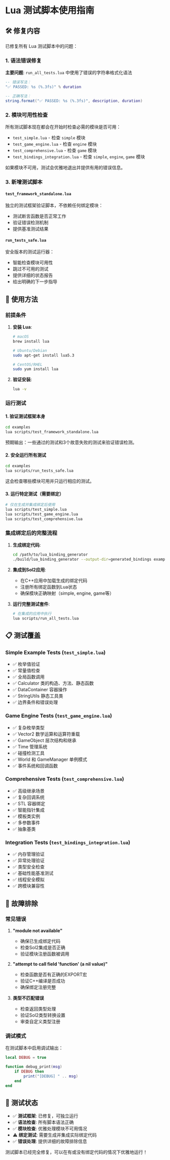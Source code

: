# Lua 测试脚本使用指南

## 🛠️ 修复内容

已修复所有 Lua 测试脚本中的问题：

### 1. 语法错误修复

**主要问题**: `run_all_tests.lua` 中使用了错误的字符串格式化语法
```lua
-- 错误写法：
"✅ PASSED: %s (%.3fs)" % duration

-- 正确写法：
string.format("✅ PASSED: %s (%.3fs)", description, duration)
```

### 2. 模块可用性检查

所有测试脚本现在都会在开始时检查必需的模块是否可用：

- `test_simple.lua` - 检查 `simple` 模块
- `test_game_engine.lua` - 检查 `engine` 模块  
- `test_comprehensive.lua` - 检查 `game` 模块
- `test_bindings_integration.lua` - 检查 `simple`, `engine`, `game` 模块

如果模块不可用，测试会优雅地退出并提供有用的错误信息。

### 3. 新增测试脚本

#### `test_framework_standalone.lua`
独立的测试框架验证脚本，不依赖任何绑定模块：
- 测试断言函数是否正常工作
- 验证错误检测机制
- 提供基准测试结果

#### `run_tests_safe.lua`
安全版本的测试运行器：
- 智能检查模块可用性
- 跳过不可用的测试
- 提供详细的状态报告
- 给出明确的下一步指导

## 🚀 使用方法

### 前提条件

1. **安装 Lua**:
   ```bash
   # macOS
   brew install lua
   
   # Ubuntu/Debian
   sudo apt-get install lua5.3
   
   # CentOS/RHEL
   sudo yum install lua
   ```

2. **验证安装**:
   ```bash
   lua -v
   ```

### 运行测试

#### 1. 验证测试框架本身
```bash
cd examples
lua scripts/test_framework_standalone.lua
```
预期输出：一些通过的测试和3个故意失败的测试来验证错误检测。

#### 2. 安全运行所有测试
```bash
cd examples  
lua scripts/run_tests_safe.lua
```
这会检查哪些模块可用并只运行相应的测试。

#### 3. 运行特定测试（需要绑定）
```bash
# 仅在生成并集成绑定后使用
lua scripts/test_simple.lua
lua scripts/test_game_engine.lua
lua scripts/test_comprehensive.lua
```

### 集成绑定后的完整流程

1. **生成绑定代码**:
   ```bash
   cd /path/to/lua_binding_generator
   ./build/lua_binding_generator --output-dir=generated_bindings examples/*.h
   ```

2. **集成到Sol2应用**:
   - 在C++应用中加载生成的绑定代码
   - 注册所有绑定函数到Lua状态
   - 确保模块正确映射（simple, engine, game等）

3. **运行完整测试套件**:
   ```bash
   # 在集成的应用中执行
   lua scripts/run_all_tests.lua
   ```

## 📋 测试覆盖

### Simple Example Tests (`test_simple.lua`)
- ✅ 枚举值验证
- ✅ 常量值检查  
- ✅ 全局函数调用
- ✅ Calculator 类的构造、方法、静态函数
- ✅ DataContainer 容器操作
- ✅ StringUtils 静态工具类
- ✅ 边界条件和错误处理

### Game Engine Tests (`test_game_engine.lua`)
- ✅ 复杂枚举类型
- ✅ Vector2 数学运算和运算符重载
- ✅ GameObject 层次结构和继承
- ✅ Time 管理系统
- ✅ 碰撞检测工具
- ✅ World 和 GameManager 单例模式
- ✅ 事件系统和回调函数

### Comprehensive Tests (`test_comprehensive.lua`)  
- ✅ 高级继承场景
- ✅ 复杂回调系统
- ✅ STL 容器绑定
- ✅ 智能指针集成
- ✅ 模板类实例
- ✅ 多参数事件
- ✅ 抽象基类

### Integration Tests (`test_bindings_integration.lua`)
- ✅ 内存管理验证
- ✅ 异常处理验证
- ✅ 类型安全检查
- ✅ 基础性能基准测试
- ✅ 线程安全模拟
- ✅ 跨模块兼容性

## 🔧 故障排除

### 常见错误

1. **"module not available"**
   - 确保已生成绑定代码
   - 检查Sol2集成是否正确
   - 验证模块注册函数被调用

2. **"attempt to call field 'function' (a nil value)"**
   - 检查函数是否有正确的EXPORT宏
   - 验证C++编译是否成功
   - 确保绑定注册完整

3. **类型不匹配错误**
   - 检查返回类型处理
   - 验证Sol2类型转换设置
   - 审查自定义类型注册

### 调试模式

在测试脚本中启用调试输出：
```lua
local DEBUG = true

function debug_print(msg)
    if DEBUG then
        print("[DEBUG] " .. msg)
    end
end
```

## 🎯 测试状态

- ✅ **测试框架**: 已修复，可独立运行
- ✅ **语法检查**: 所有脚本语法正确
- ✅ **模块检查**: 优雅处理模块不可用情况
- ⚠️ **绑定测试**: 需要生成并集成实际绑定代码
- ✅ **错误处理**: 提供详细的故障排除信息

测试脚本已经完全修复，可以在有或没有绑定代码的情况下优雅地运行！